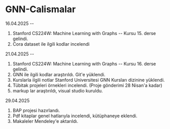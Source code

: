 # GNN-Calismalar
16.04.2025 -- 
1. Stanford CS224W: Machine Learning with Graphs -- Kursu 15. derse gelindi.
2. Cora dataset ile ilgili kodlar incelendi

21.04.2025 -- 
1. Stanford CS224W: Machine Learning with Graphs -- Kursu 16. derse gelindi.
2. GNN ile ilgili kodlar araştırıldı. Git'e yüklendi.
3. Kurslarla ilgili notlar Stanford Universitesi GNN Kursları dizinine yüklendi.
4. Tübitak projeleri örnekleri incelendi. (Proje gönderimi 28 Nisan'a kadar)
5. markup lar araştırıldı, visual studio kuruldu.

29.04.2025
1. BAP projesi hazırlandı.
2. Pdf kitaplar genel hatlarıyla incelendi, kütüphaneye eklendi.
3. Makaleler Mendeley'e aktarıldı.
